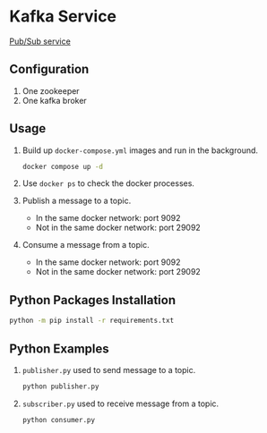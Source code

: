# Kafka Service
[Pub/Sub service](https://medium.com/@chihsuan/introduction-to-apache-kafka-1cae693aa85e)
## Configuration
1. One zookeeper
2. One kafka broker
## Usage
1. Build up `docker-compose.yml` images and run in the background.

    ```bash
    docker compose up -d
    ```
2. Use `docker ps` to check the docker processes.
3. Publish a message to a topic.
    - In the same docker network: port 9092
    - Not in the same docker network: port 29092
4. Consume a message from a topic.
    - In the same docker network: port 9092
    - Not in the same docker network: port 29092
## Python Packages Installation
```bash
python -m pip install -r requirements.txt
```
## Python Examples
1. `publisher.py` used to send message to a topic.

    ```bash
    python publisher.py
    ```
2. `subscriber.py` used to receive message from a topic.

    ```bash
    python consumer.py
    ```